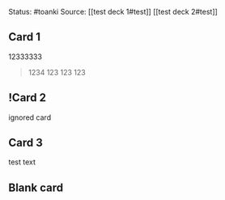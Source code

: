 Status: #toanki 
Source:
	[[test deck 1#test]]
	[[test deck 2#test]]

## Card 1
12333333
>1234
>	123
>      123
>	123

## !Card 2
ignored card

## Card 3
test text

## Blank card

